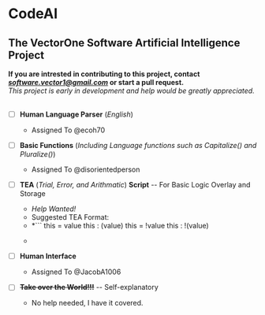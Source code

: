 # CodeAI
The VectorOne Software Artificial Intelligence Project
----
**If you are intrested in contributing to this project, contact *software.vector1@gmail.com* or start a pull request.**
<br>
*This project is early in development and help would be greatly appreciated.*
<br>
<br>
- [ ] **Human Language Parser** (*English*)
  - Assigned To @ecoh70

- [ ] **Basic Functions** (*Including Language functions such as Capitalize() and Pluralize()*)
  - Assigned To @disorientedperson

- [ ] **TEA** (*Trial, Error, and Arithmatic*) **Script** -- For Basic Logic Overlay and Storage
  - *Help Wanted!*
  - Suggested TEA Format:
  - *```
this = value
this : (value)
this = !value
this : !(value)
  - ```

- [ ] **Human Interface**
  - Assigned To @JacobA1006

- [ ] ~~**Take over the World!!!**~~ -- Self-explanatory
  - No help needed, I have it covered.
